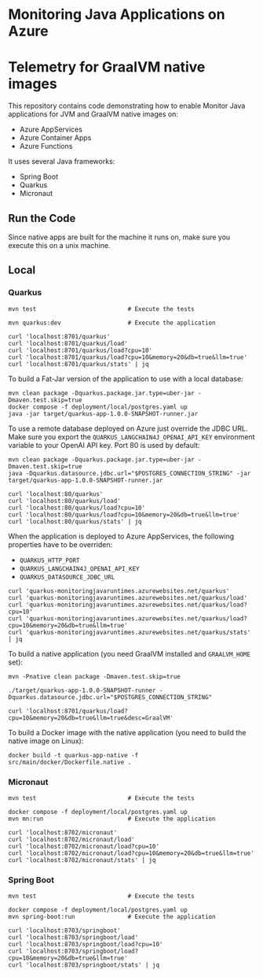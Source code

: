 # Monitoring Java Applications on Azure

# Telemetry for GraalVM native images

This repository contains code demonstrating how to enable Monitor Java applications for JVM and GraalVM native images on:

* Azure AppServices
* Azure Container Apps
* Azure Functions

It uses several Java frameworks:

* Spring Boot
* Quarkus
* Micronaut

## Run the Code

Since native apps are built for the machine it runs on, make sure you execute this on a unix machine.

## Local

### Quarkus

```shell
mvn test                          # Execute the tests

mvn quarkus:dev                   # Execute the application

curl 'localhost:8701/quarkus'
curl 'localhost:8701/quarkus/load'
curl 'localhost:8701/quarkus/load?cpu=10'
curl 'localhost:8701/quarkus/load?cpu=10&memory=20&db=true&llm=true'
curl 'localhost:8701/quarkus/stats' | jq
```

To build a Fat-Jar version of the application to use with a local database:

```shell
mvn clean package -Dquarkus.package.jar.type=uber-jar -Dmaven.test.skip=true
docker compose -f deployment/local/postgres.yaml up
java -jar target/quarkus-app-1.0.0-SNAPSHOT-runner.jar
```

To use a remote database deployed on Azure just override the JDBC URL.
Make sure you export the `QUARKUS_LANGCHAIN4J_OPENAI_API_KEY` environment variable to your OpenAI API key.
Port 80 is used by default:

```shell
mvn clean package -Dquarkus.package.jar.type=uber-jar -Dmaven.test.skip=true
java -Dquarkus.datasource.jdbc.url="$POSTGRES_CONNECTION_STRING" -jar target/quarkus-app-1.0.0-SNAPSHOT-runner.jar

curl 'localhost:80/quarkus'
curl 'localhost:80/quarkus/load'
curl 'localhost:80/quarkus/load?cpu=10'
curl 'localhost:80/quarkus/load?cpu=10&memory=20&db=true&llm=true'
curl 'localhost:80/quarkus/stats' | jq
```

When the application is deployed to Azure AppServices, the following properties have to be overriden:

* `QUARKUS_HTTP_PORT`
* `QUARKUS_LANGCHAIN4J_OPENAI_API_KEY`
* `QUARKUS_DATASOURCE_JDBC_URL`

```shell
curl 'quarkus-monitoringjavaruntimes.azurewebsites.net/quarkus'
curl 'quarkus-monitoringjavaruntimes.azurewebsites.net/quarkus/load'
curl 'quarkus-monitoringjavaruntimes.azurewebsites.net/quarkus/load?cpu=10'
curl 'quarkus-monitoringjavaruntimes.azurewebsites.net/quarkus/load?cpu=10&memory=20&db=true&llm=true'
curl 'quarkus-monitoringjavaruntimes.azurewebsites.net/quarkus/stats' | jq

```

To build a native application (you need GraalVM installed and `GRAALVM_HOME` set):

```shell
mvn -Pnative clean package -Dmaven.test.skip=true

./target/quarkus-app-1.0.0-SNAPSHOT-runner -Dquarkus.datasource.jdbc.url="$POSTGRES_CONNECTION_STRING"

curl 'localhost:8701/quarkus/load?cpu=10&memory=20&db=true&llm=true&desc=GraalVM'
```

To build a Docker image with the native application (you need to build the native image on Linux):

```shell
docker build -t quarkus-app-native -f src/main/docker/Dockerfile.native .
```

### Micronaut

```shell
mvn test                          # Execute the tests

docker compose -f deployment/local/postgres.yaml up
mvn mn:run                        # Execute the application

curl 'localhost:8702/micronaut'
curl 'localhost:8702/micronaut/load'
curl 'localhost:8702/micronaut/load?cpu=10'
curl 'localhost:8702/micronaut/load?cpu=10&memory=20&db=true&llm=true'
curl 'localhost:8702/micronaut/stats' | jq

```

### Spring Boot

```shell
mvn test                          # Execute the tests

docker compose -f deployment/local/postgres.yaml up
mvn spring-boot:run               # Execute the application

curl 'localhost:8703/springboot'
curl 'localhost:8703/springboot/load'
curl 'localhost:8703/springboot/load?cpu=10'
curl 'localhost:8703/springboot/load?cpu=10&memory=20&db=true&llm=true'
curl 'localhost:8703/springboot/stats' | jq
```





